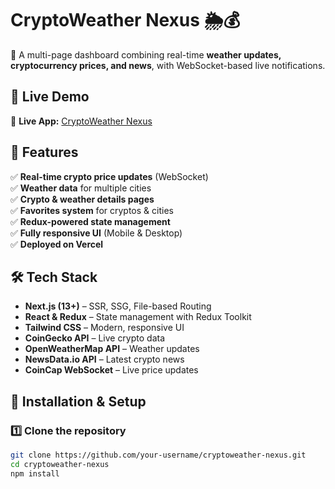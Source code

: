 # CryptoWeather Nexus 🌦️💰

🚀 A multi-page dashboard combining real-time **weather updates, cryptocurrency prices, and news**, with WebSocket-based live notifications.

## 🚀 Live Demo

🔗 **Live App:** [CryptoWeather Nexus](https://crypto-weather-nexus-seven.vercel.app/)

## 🔹 Features

✅ **Real-time crypto price updates** (WebSocket)  
✅ **Weather data** for multiple cities  
✅ **Crypto & weather details pages**  
✅ **Favorites system** for cryptos & cities  
✅ **Redux-powered state management**  
✅ **Fully responsive UI** (Mobile & Desktop)  
✅ **Deployed on Vercel**

## 🛠️ Tech Stack

- **Next.js (13+)** – SSR, SSG, File-based Routing
- **React & Redux** – State management with Redux Toolkit
- **Tailwind CSS** – Modern, responsive UI
- **CoinGecko API** – Live crypto data
- **OpenWeatherMap API** – Weather updates
- **NewsData.io API** – Latest crypto news
- **CoinCap WebSocket** – Live price updates

## 🚀 Installation & Setup

### 1️⃣ Clone the repository

```sh
git clone https://github.com/your-username/cryptoweather-nexus.git
cd cryptoweather-nexus
npm install
```
